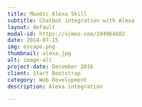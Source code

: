 ```yaml
---
title: Moodic Alexa Skill
subtitle: Chatbot integration with Alexa
layout: default
modal-id: https://vimeo.com/194964682
date: 2014-07-15
img: escape.png
thumbnail: alexa.jpg
alt: image-alt
project-date: December 2016
client: Start Bootstrap
category: Web Development
description: Alexa integration

---
```

